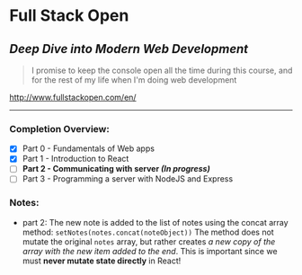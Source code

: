# Full Stack Open

## _Deep Dive into Modern Web Development_

> I promise to keep the console open all the time during this course, and for the rest of my life when I'm doing web development

http://www.fullstackopen.com/en/

---

### Completion Overview:

- [x] Part 0 - Fundamentals of Web apps
- [x] Part 1 - Introduction to React
- [ ] **Part 2 - Communicating with server _(In progress)_**
- [ ] Part 3 - Programming a server with NodeJS and Express

### Notes:

- part 2: The new note is added to the list of notes using the concat array method:
  <code>setNotes(notes.concat(noteObject))</code>
  The method does not mutate the original <code>notes</code> array, but rather creates _a new copy of the array with the new item added to the end_. This is important since we must **never mutate state directly** in React!
